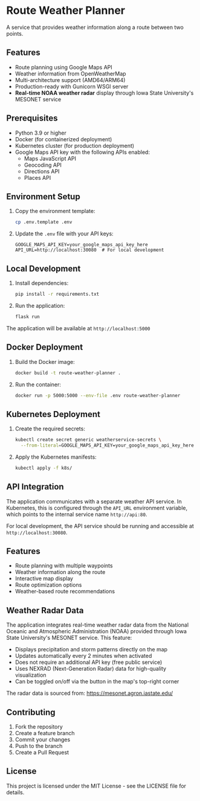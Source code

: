 # Route Weather Planner

A service that provides weather information along a route between two points.

## Features
- Route planning using Google Maps API
- Weather information from OpenWeatherMap
- Multi-architecture support (AMD64/ARM64)
- Production-ready with Gunicorn WSGI server
- **Real-time NOAA weather radar** display through Iowa State University's MESONET service

## Prerequisites

- Python 3.9 or higher
- Docker (for containerized deployment)
- Kubernetes cluster (for production deployment)
- Google Maps API key with the following APIs enabled:
  - Maps JavaScript API
  - Geocoding API
  - Directions API
  - Places API

## Environment Setup

1. Copy the environment template:
   ```bash
   cp .env.template .env
   ```

2. Update the `.env` file with your API keys:
   ```env
   GOOGLE_MAPS_API_KEY=your_google_maps_api_key_here
   API_URL=http://localhost:30080  # For local development
   ```

## Local Development

1. Install dependencies:
   ```bash
   pip install -r requirements.txt
   ```

2. Run the application:
   ```bash
   flask run
   ```

The application will be available at `http://localhost:5000`

## Docker Deployment

1. Build the Docker image:
   ```bash
   docker build -t route-weather-planner .
   ```

2. Run the container:
   ```bash
   docker run -p 5000:5000 --env-file .env route-weather-planner
   ```

## Kubernetes Deployment

1. Create the required secrets:
   ```bash
   kubectl create secret generic weatherservice-secrets \
     --from-literal=GOOGLE_MAPS_API_KEY=your_google_maps_api_key_here
   ```

2. Apply the Kubernetes manifests:
   ```bash
   kubectl apply -f k8s/
   ```

## API Integration

The application communicates with a separate weather API service. In Kubernetes, this is configured through the `API_URL` environment variable, which points to the internal service name `http://api:80`.

For local development, the API service should be running and accessible at `http://localhost:30080`.

## Features

- Route planning with multiple waypoints
- Weather information along the route
- Interactive map display
- Route optimization options
- Weather-based route recommendations

## Weather Radar Data

The application integrates real-time weather radar data from the National Oceanic and Atmospheric Administration (NOAA) provided through Iowa State University's MESONET service. This feature:

- Displays precipitation and storm patterns directly on the map
- Updates automatically every 2 minutes when activated
- Does not require an additional API key (free public service)
- Uses NEXRAD (Next-Generation Radar) data for high-quality visualization
- Can be toggled on/off via the button in the map's top-right corner

The radar data is sourced from: https://mesonet.agron.iastate.edu/

## Contributing

1. Fork the repository
2. Create a feature branch
3. Commit your changes
4. Push to the branch
5. Create a Pull Request

## License

This project is licensed under the MIT License - see the LICENSE file for details. 